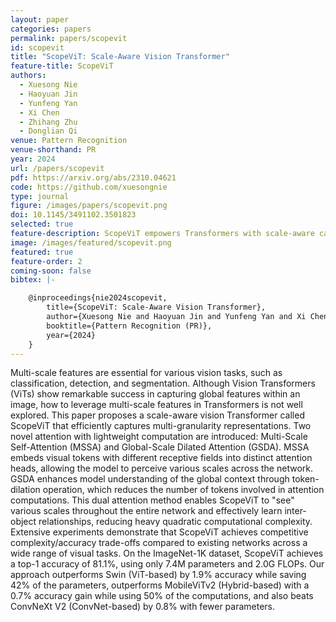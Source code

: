 ```yaml
---
layout: paper
categories: papers
permalink: papers/scopevit
id: scopevit
title: "ScopeViT: Scale-Aware Vision Transformer"
feature-title: ScopeViT
authors: 
  - Xuesong Nie
  - Haoyuan Jin
  - Yunfeng Yan
  - Xi Chen
  - Zhihang Zhu
  - Donglian Qi
venue: Pattern Recognition
venue-shorthand: PR
year: 2024
url: /papers/scopevit
pdf: https://arxiv.org/abs/2310.04621
code: https://github.com/xuesongnie
type: journal
figure: /images/papers/scopevit.png
doi: 10.1145/3491102.3501823
selected: true
feature-description: ScopeViT empowers Transformers with scale-aware capabilities to learn visual information <br><br> <b>Xuesong Nie</b>
image: /images/featured/scopevit.png
featured: true
feature-order: 2
coming-soon: false
bibtex: |-

    @inproceedings{nie2024scopevit,
        title={ScopeViT: Scale-Aware Vision Transformer},
        author={Xuesong Nie and Haoyuan Jin and Yunfeng Yan and Xi Chen and Zhihang Zhu and Donglian Qi},
        booktitle={Pattern Recognition (PR)},
        year={2024}
    }
---
```


Multi-scale features are essential for various vision tasks, such as classification, detection, and segmentation. 
Although Vision Transformers (ViTs) show remarkable success in capturing global features within an image, how to leverage multi-scale features in Transformers is not well explored. 
This paper proposes a scale-aware vision Transformer called ScopeViT that efficiently captures multi-granularity representations. 
Two novel attention with lightweight computation are introduced: Multi-Scale Self-Attention (MSSA) and Global-Scale Dilated Attention (GSDA). 
MSSA embeds visual tokens with different receptive fields into distinct attention heads, allowing the model to perceive various scales across the network. 
GSDA enhances model understanding of the global context through token-dilation operation, which reduces the number of tokens involved in attention computations. 
This dual attention method enables ScopeViT to "see" various scales throughout the entire network and effectively learn inter-object relationships, reducing heavy quadratic computational complexity. 
Extensive experiments demonstrate that ScopeViT achieves competitive complexity/accuracy trade-offs compared to existing networks across a wide range of visual tasks. 
On the ImageNet-1K dataset, ScopeViT achieves a top-1 accuracy of 81.1%, using only 7.4M parameters and 2.0G FLOPs. 
Our approach outperforms Swin (ViT-based) by 1.9% accuracy while saving 42% of the parameters, outperforms MobileViTv2 (Hybrid-based) with a 0.7% accuracy gain while using 50% of the computations, and also beats ConvNeXt V2 (ConvNet-based) by 0.8% with fewer parameters.